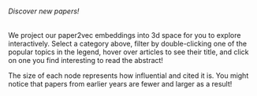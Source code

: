 ###### Discover new papers!
We project our paper2vec embeddings into 3d space for you to explore interactively. 
Select a category above, filter by double-clicking one of the popular topics in the legend, 
hover over articles to see their title, and click on one you find interesting 
to read the abstract!

The size of each node represents how influential and cited it is. 
You might notice that papers from earlier years are fewer and larger as a result!
